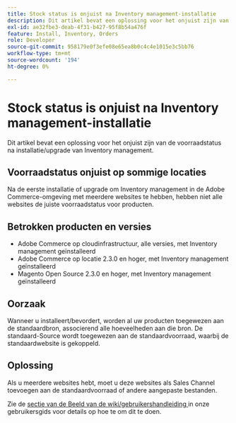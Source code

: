 ```yaml
---
title: Stock status is onjuist na Inventory management-installatie
description: Dit artikel bevat een oplossing voor het onjuist zijn van de voorraadstatus na installatie/upgrade van Inventory management.
exl-id: ae32fbe3-deab-4f31-b427-95f8b54a476f
feature: Install, Inventory, Orders
role: Developer
source-git-commit: 958179e0f3efe08e65ea8b0c4c4e1015e3c5bb76
workflow-type: tm+mt
source-wordcount: '194'
ht-degree: 0%

---
```


# Stock status is onjuist na Inventory management-installatie

Dit artikel bevat een oplossing voor het onjuist zijn van de voorraadstatus na installatie/upgrade van Inventory management.

## Voorraadstatus onjuist op sommige locaties

Na de eerste installatie of upgrade om Inventory management in de Adobe Commerce-omgeving met meerdere websites te hebben, hebben niet alle websites de juiste voorraadstatus voor producten.

## Betrokken producten en versies

* Adobe Commerce op cloudinfrastructuur, alle versies, met Inventory management geïnstalleerd
* Adobe Commerce op locatie 2.3.0 en hoger, met Inventory management geïnstalleerd
* Magento Open Source 2.3.0 en hoger, met Inventory management geïnstalleerd

## Oorzaak

Wanneer u installeert/bevordert, worden al uw producten toegewezen aan de standaardbron, associerend alle hoeveelheden aan die bron. De standaard-Source wordt toegewezen aan de standaardvoorraad, waarbij de standaardwebsite is gekoppeld.

## Oplossing

Als u meerdere websites hebt, moet u deze websites als Sales Channel toevoegen aan de standaardvoorraad of andere aangepaste bestanden.

Zie de [ sectie van de Beeld van de wiki/gebruikershandleiding ](https://docs.magento.com/m2/ce/user_guide/catalog/inventory-stock.html) in onze gebruikersgids voor details op hoe te om dit te doen.
